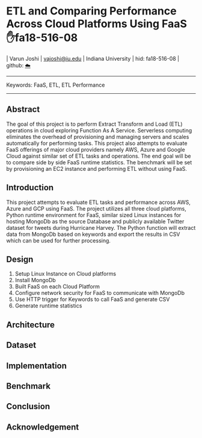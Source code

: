 # ETL and Comparing Performance  Across Cloud Platforms Using FaaS :hand:fa18-516-08

| Varun Joshi | vajoshi@iu.edu | Indiana University | hid: fa18-516-08 | github:
[:cloud:](https://github.com/cloudmesh-community/fa18-516-08/blob/master/project-paper/report.md)

---

Keywords: FaaS, ETL, ETL Performance

---

## Abstract

The goal of this project is to perform Extract Transform and Load (ETL) operations in cloud exploring Function As A Service. Serverless computing eliminates the overhead of provisioning and managing servers and scales automatically for performing tasks. This project also attempts to evaluate FaaS offerings of major cloud providers namely AWS, Azure and Google Cloud against similar set of ETL tasks and operations. The end goal will be to compare side by side FaaS runtime statistics. The benchmark will be set by provisioning an EC2 instance and performing ETL without using FaaS.

## Introduction

This project attempts to evaluate ETL tasks and performance across AWS, Azure and GCP using FaaS. The project utilizes all three cloud platforms, Python runtime environment for FaaS, similar sized Linux instances for hosting MongoDb as the source Database and publicly available Twitter dataset for tweets during Hurricane Harvey. The Python function will extract data from MongoDb based on keywords and export the results in CSV which can be used for further processing.

## Design

1. Setup Linux Instance on Cloud platforms
2. Install MongoDb
3. Built FaaS on each Cloud Platform
4. Configure network security for FaaS to communicate with MongoDb
5. Use HTTP trigger for Keywords to call FaaS and generate CSV
6. Generate runtime statistics

## Architecture

## Dataset

## Implementation

## Benchmark

## Conclusion

## Acknowledgement

